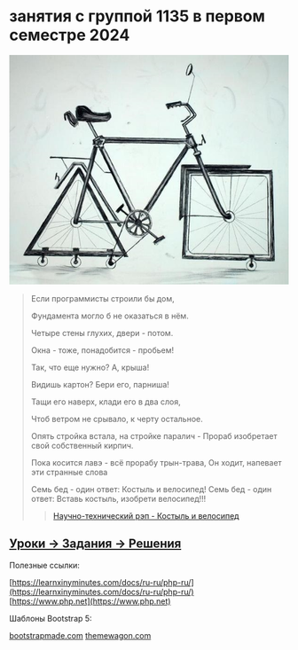 # занятия с группой 1135 в первом семестре 2024

![Костыль и велосипед](doc/img/1.jpg)
> Если программисты строили бы дом,
> 
> Фундамента могло б не оказаться в нём.
> 
> Четыре стены глухих, двери - потом.
> 
> Окна - тоже, понадобится - пробьем!
> 
> Так, что еще нужно? А, крыша!
> 
> Видишь картон? Бери его, парниша!
> 
> Тащи его наверх, клади его в два слоя,
> 
> Чтоб ветром не срывало, к черту остальное.
> 
> Опять стройка встала, на стройке паралич - Прораб изобретает свой собственный кирпич.
> 
> Пока косится лавэ - всё прорабу трын-трава, Он ходит, напевает эти странные слова
> 
>
> Семь бед - один ответ:
> Костыль и велосипед!
> Семь бед - один ответ:
> Вставь костыль, изобрети велосипед!!!
>
> >[Научно-технический рэп - Костыль и велосипед](https://www.youtube.com/watch?v=wjFgOckkVYM)


## [Уроки -> Задания -> Решения ](/doc/index.md)


Полезные ссылки:

[https://learnxinyminutes.com/docs/ru-ru/php-ru/](https://learnxinyminutes.com/docs/ru-ru/php-ru/)  
[https://www.php.net](https://www.php.net)

Шаблоны Bootstrap 5:

[bootstrapmade.com](https://bootstrapmade.com/bootstrap-5-templates/) 
[themewagon.com](https://themewagon.com/theme-framework/bootstrap-5/?swoof=1&pa_price=free&really_curr_tax=28-pa_frameworks)

